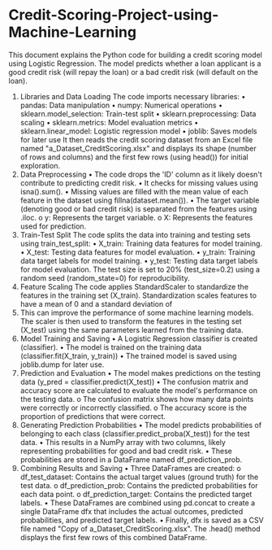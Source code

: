 # Credit-Scoring-Project-using-Machine-Learning
This document explains the Python code for building a credit scoring model using Logistic Regression. The model predicts whether a loan applicant is a good credit risk (will repay the loan) or a bad credit risk (will default on the loan).
1. Libraries and Data Loading
The code imports necessary libraries:
• pandas: Data manipulation
• numpy: Numerical operations
• sklearn.model_selection: Train-test split
• sklearn.preprocessing: Data scaling
• sklearn.metrics: Model evaluation metrics
• sklearn.linear_model: Logistic regression model
• joblib: Saves models for later use
It then reads the credit scoring dataset from an Excel file named
"a_Dataset_CreditScoring.xlsx" and displays its shape (number of rows and columns) and
the first few rows (using head()) for initial exploration.
2. Data Preprocessing
• The code drops the 'ID' column as it likely doesn't contribute to predicting credit
risk.
• It checks for missing values using isna().sum().
• Missing values are filled with the mean value of each feature in the dataset using
fillna(dataset.mean()).
• The target variable (denoting good or bad credit risk) is separated from the
features using .iloc.
o y: Represents the target variable.
o X: Represents the features used for prediction.
3. Train-Test Split
The code splits the data into training and testing sets using train_test_split:
• X_train: Training data features for model training.
• X_test: Testing data features for model evaluation.
• y_train: Training data target labels for model training.
• y_test: Testing data target labels for model evaluation.
The test size is set to 20% (test_size=0.2) using a random seed (random_state=0) for
reproducibility.
4. Feature Scaling
The code applies StandardScaler to standardize the features in the training set
(X_train). Standardization scales features to have a mean of 0 and a standard deviation of
1. This can improve the performance of some machine learning models. The scaler is then
used to transform the features in the testing set (X_test) using the same parameters
learned from the training data.
5. Model Training and Saving
• A Logistic Regression classifier is created (classifier).
• The model is trained on the training data (classifier.fit(X_train,
y_train))
• The trained model is saved using joblib.dump for later use.
6. Prediction and Evaluation
• The model makes predictions on the testing data (y_pred =
classifier.predict(X_test))
• The confusion matrix and accuracy score are calculated to evaluate the model's
performance on the testing data.
o The confusion matrix shows how many data points were correctly or
incorrectly classified.
o The accuracy score is the proportion of predictions that were correct.
7. Generating Prediction Probabilities
• The model predicts probabilities of belonging to each class
(classifier.predict_proba(X_test)) for the test data.
• This results in a NumPy array with two columns, likely representing probabilities
for good and bad credit risk.
• These probabilities are stored in a DataFrame named df_prediction_prob.
8. Combining Results and Saving
• Three DataFrames are created:
o df_test_dataset: Contains the actual target values (ground truth) for the
test data.
o df_prediction_prob: Contains the predicted probabilities for each data
point.
o df_prediction_target: Contains the predicted target labels.
• These DataFrames are combined using pd.concat to create a single DataFrame
dfx that includes the actual outcomes, predicted probabilities, and predicted target
labels.
• Finally, dfx is saved as a CSV file named "Copy of a_Dataset_CreditScoring.xlsx".
The .head() method displays the first few rows of this combined DataFrame.
